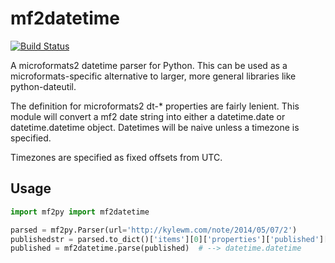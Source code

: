 # mf2datetime

[![Build Status](https://travis-ci.org/kylewm/mf2datetime.svg?branch=master)](https://travis-ci.org/kylewm/mf2datetime)

A microformats2 datetime parser for Python. This can be used as a
microformats-specific alternative to larger, more general libraries
like python-dateutil.

The definition for microformats2 dt-* properties are fairly lenient.
This module will convert a mf2 date string into either a datetime.date
or datetime.datetime object. Datetimes will be naive unless a timezone
is specified.

Timezones are specified as fixed offsets from UTC.

## Usage

```python
import mf2py import mf2datetime

parsed = mf2py.Parser(url='http://kylewm.com/note/2014/05/07/2')
publishedstr = parsed.to_dict()['items'][0]['properties']['published'][0]
published = mf2datetime.parse(published)  # --> datetime.datetime
```
